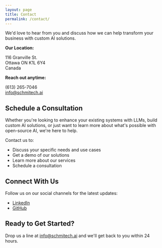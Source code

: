 ```yaml
---
layout: page
title: Contact
permalink: /contact/
---
```


We'd love to hear from you and discuss how we can help transform your business with custom AI solutions.

**Our Location:**

116 Granville St.<br>
Ottawa ON K1L 6Y4<br>
Canada<br>

**Reach out anytime:**

(613) 265-7046<br>
info@schmitech.ai

## Schedule a Consultation

Whether you're looking to enhance your existing systems with LLMs, build custom AI solutions, or just want to learn more about what's possible with open-source AI, we're here to help.

Contact us to:
- Discuss your specific needs and use cases
- Get a demo of our solutions
- Learn more about our services
- Schedule a consultation

## Connect With Us

Follow us on our social channels for the latest updates:
- [LinkedIn](https://linkedin.com/company/schmitech)
- [GitHub](https://github.com/schmitech)

## Ready to Get Started?

Drop us a line at [info@schmitech.ai](mailto:info@schmitech.ai) and we'll get back to you within 24 hours.